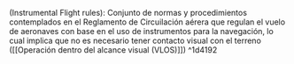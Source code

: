 (Instrumental Flight rules): Conjunto de normas y procedimientos contemplados en el Reglamento de Circuilación aérera que regulan el vuelo de aeronaves con base en el uso de instrumentos para la navegación, lo cual implica que no es necesario tener contacto visual con el terreno ([[Operación dentro del alcance visual (VLOS)]]) ^1d4192